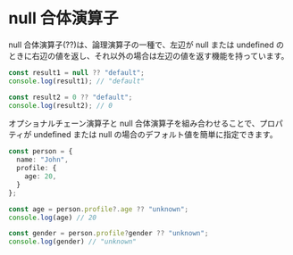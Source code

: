 # null 合体演算子

null 合体演算子(??)は、論理演算子の一種で、左辺が null または undefined のときに右辺の値を返し、それ以外の場合は左辺の値を返す機能を持っています。

```typescript
const result1 = null ?? "default";
console.log(result1); // "default"

const result2 = 0 ?? "default";
console.log(result2); // 0
```

オプショナルチェーン演算子と null 合体演算子を組み合わせることで、プロパティが undefined または null の場合のデフォルト値を簡単に指定できます。

```typescript
const person = {
  name: "John",
  profile: {
    age: 20,
  }
};

const age = person.profile?.age ?? "unknown";
console.log(age) // 20

const gender = person.profile?gender ?? "unknown";
console.log(gender) // "unknown"
```
